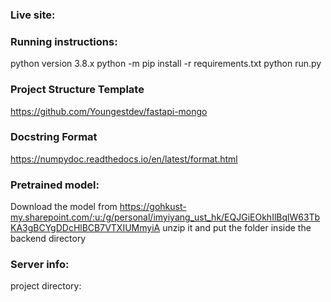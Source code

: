 ### Live site:


### Running instructions:
python version 3.8.x
python -m pip install -r requirements.txt
python run.py

### Project Structure Template ###
https://github.com/Youngestdev/fastapi-mongo

### Docstring Format ###
https://numpydoc.readthedocs.io/en/latest/format.html

### Pretrained model:
Download the model from
https://gohkust-my.sharepoint.com/:u:/g/personal/imyiyang_ust_hk/EQJGiEOkhIlBqlW63TbKA3gBCYgDDcHlBCB7VTXIUMmyiA
unzip it and put the folder inside the backend directory


### Server info:

project directory: 
